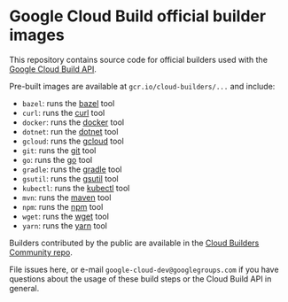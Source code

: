 # Google Cloud Build official builder images

This repository contains source code for official builders used with the [Google
Cloud Build API](https://cloud.google.com/cloud-build/docs/).

Pre-built images are available at `gcr.io/cloud-builders/...` and include:

*   `bazel`: runs the [bazel](https://bazel.io) tool
*   `curl`: runs the [curl](https://curl.haxx.se) tool
*   `docker`: runs the [docker](https://docker.com) tool
*   `dotnet`: run the [dotnet](https://docs.microsoft.com/dotnet/core/tools/) tool
*   `gcloud`: runs the [gcloud](https://cloud.google.com/sdk/gcloud/) tool
*   `git`: runs the [git](https://git-scm.com/) tool
*   `go`: runs the [go](https://golang.org/cmd/go) tool
*   `gradle`: runs the [gradle](https://gradle.org/) tool
*   `gsutil`: runs the [gsutil](https://cloud.google.com/storage/docs/gsutil) tool
*   `kubectl`: runs the [kubectl](https://kubernetes.io/docs/user-guide/kubectl-overview/) tool
*   `mvn`: runs the [maven](https://maven.apache.org/) tool
*   `npm`: runs the [npm](https://docs.npmjs.com/) tool
*   `wget`: runs the [wget](https://www.gnu.org/software/wget/) tool
*   `yarn`: runs the [yarn](https://yarnpkg.com/) tool

Builders contributed by the public are available in the [Cloud Builders
Community
repo](https://github.com/GoogleCloudPlatform/cloud-builders-community).

File issues here, or e-mail `google-cloud-dev@googlegroups.com` if you have questions about
the usage of these build steps or the Cloud Build API in general.
